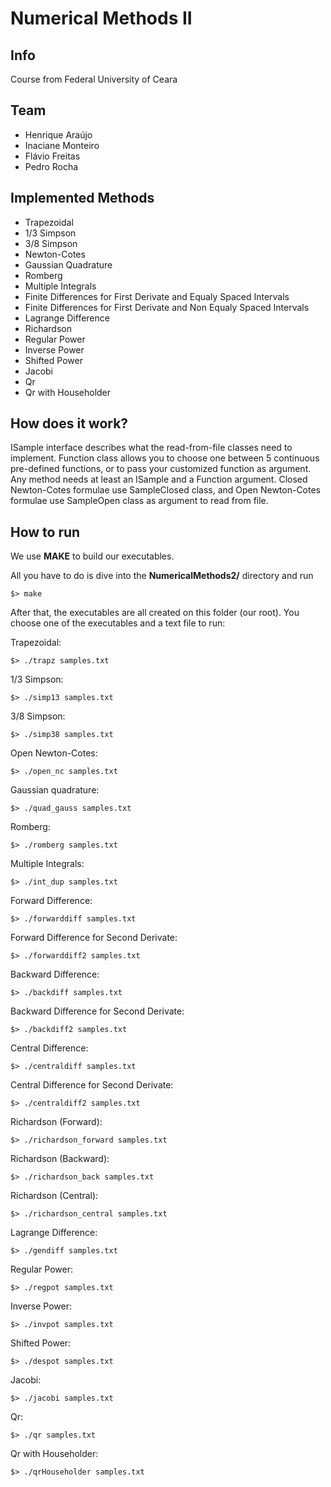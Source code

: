 Numerical Methods II
=================

## Info
Course from Federal University of Ceara


## Team

* Henrique Araújo
* Inaciane Monteiro
* Flávio Freitas
* Pedro Rocha

## Implemented Methods

* Trapezoidal
* 1/3 Simpson
* 3/8 Simpson
* Newton-Cotes
* Gaussian Quadrature
* Romberg
* Multiple Integrals
* Finite Differences for First Derivate and Equaly Spaced Intervals
* Finite Differences for First Derivate and Non Equaly Spaced Intervals
* Lagrange Difference
* Richardson
* Regular Power
* Inverse Power
* Shifted Power
* Jacobi
* Qr
* Qr with Householder

## How does it work?
ISample interface describes what the read-from-file classes need to implement.
Function class allows you to choose one between 5 continuous pre-defined functions,
or to pass your customized function as argument.
Any method needs at least an ISample and a Function argument.
Closed Newton-Cotes formulae use SampleClosed class, and Open Newton-Cotes formulae
use SampleOpen class as argument to read from file.

## How to run

We use **MAKE** to build our executables.

All you have to do is dive into the **NumericalMethods2/** directory and run

```
$> make
```

After that, the executables are all created on this folder (our root). 
You choose one of the executables and a text file to run:

Trapezoidal:

```
$> ./trapz samples.txt
```

1/3 Simpson:

```
$> ./simp13 samples.txt
```

3/8 Simpson:

```
$> ./simp38 samples.txt
```

Open Newton-Cotes:

```
$> ./open_nc samples.txt
```

Gaussian quadrature:

```
$> ./quad_gauss samples.txt
```

Romberg:

```
$> ./romberg samples.txt
```

Multiple Integrals:

```
$> ./int_dup samples.txt
```

Forward Difference:

```
$> ./forwarddiff samples.txt
```

Forward Difference for Second Derivate:

```
$> ./forwarddiff2 samples.txt
```

Backward Difference:

```
$> ./backdiff samples.txt
```

Backward Difference for Second Derivate:

```
$> ./backdiff2 samples.txt
```
Central Difference:

```
$> ./centraldiff samples.txt
```

Central Difference for Second Derivate:

```
$> ./centraldiff2 samples.txt
```

Richardson (Forward):

```
$> ./richardson_forward samples.txt
```

Richardson (Backward):

```
$> ./richardson_back samples.txt
```

Richardson (Central):

```
$> ./richardson_central samples.txt
```

Lagrange Difference:

```
$> ./gendiff samples.txt
```

Regular Power:

```
$> ./regpot samples.txt
```

Inverse Power:

```
$> ./invpot samples.txt
```

Shifted Power:

```
$> ./despot samples.txt
```

Jacobi:

```
$> ./jacobi samples.txt
```

Qr:

```
$> ./qr samples.txt
```

Qr with Householder:

```
$> ./qrHouseholder samples.txt
```

